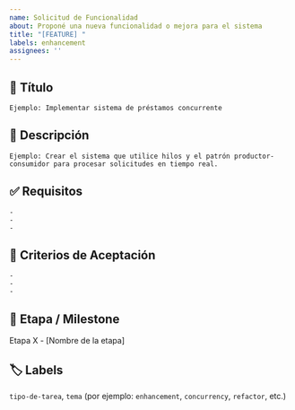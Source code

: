 ```yaml
---
name: Solicitud de Funcionalidad
about: Proponé una nueva funcionalidad o mejora para el sistema
title: "[FEATURE] "
labels: enhancement
assignees: ''
---
```


## 🧾 Título
   
   <!-- Especificá brevemente el objetivo principal de la tarea -->
    Ejemplo: Implementar sistema de préstamos concurrente
 
 ## 📝 Descripción
   
   <!-- Describí qué se busca lograr con esta tarea o funcionalidad -->
    Ejemplo: Crear el sistema que utilice hilos y el patrón productor-consumidor para procesar solicitudes en tiempo real.
 
 ## ✅ Requisitos
   
   <!-- Enumerá los componentes, clases o funcionalidades que deben desarrollarse -->
    -
    -
    -
      
 ## 🎯 Criterios de Aceptación
   
   <!-- Indicá qué condiciones deben cumplirse para dar por válida la tarea -->
    -
    -
    -
      
 ## 📂 Etapa / Milestone
   
   Etapa X - [Nombre de la etapa]
   
 ## 🏷️ Labels
   
   `tipo-de-tarea`, `tema` (por ejemplo: `enhancement`, `concurrency`, `refactor`, etc.)
